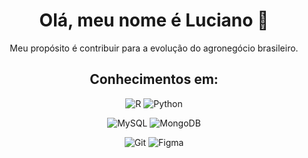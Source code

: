 <div align="center">

# Olá, meu nome é Luciano 🤙

</div>

<p align="center">
  Meu propósito é contribuir para a evolução do agronegócio brasileiro.
</p>

<div align="center">

## Conhecimentos em:

</div>

<div align="center">

![R](https://img.shields.io/badge/R-276DC3?style=for-the-badge&logo=r&logoColor=white)
![Python](https://img.shields.io/badge/Python-3670A0?style=for-the-badge&logo=python&logoColor=ffdd54)

![MySQL](https://img.shields.io/badge/MySQL-00000F?style=for-the-badge&logo=mysql&logoColor=white)
![MongoDB](https://img.shields.io/badge/MongoDB-4ea94b?style=for-the-badge&logo=mongodb&logoColor=white)

![Git](https://img.shields.io/badge/Git-E44C30?style=for-the-badge&logo=git&logoColor=white)
![Figma](https://img.shields.io/badge/Figma-696969?style=for-the-badge&logo=figma&logoColor=white)

</div>
